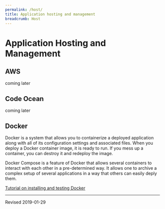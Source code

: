 ```yaml
---
permalink: /host/
title: Application hosting and management
breadcrumb: Host
---
```


# Application Hosting and Management

## AWS

coming later

## Code Ocean

coming later

## Docker

Docker is a system that allows you to containerize a deployed application along with all of its configuration settings and associated files.  When you deploy a Docker container image, it is ready to run.  If you mess up a container, you can destroy it and redeploy the image. 

Docker Compose is a feature of Docker that allows several containers to interact with each other in a pre-determined way.  It allows one to archive a complex setup of several applications in a way that others can easily deply them.

[Tutorial on installing and testing Docker](docker/)

----
Revised 2019-01-29

